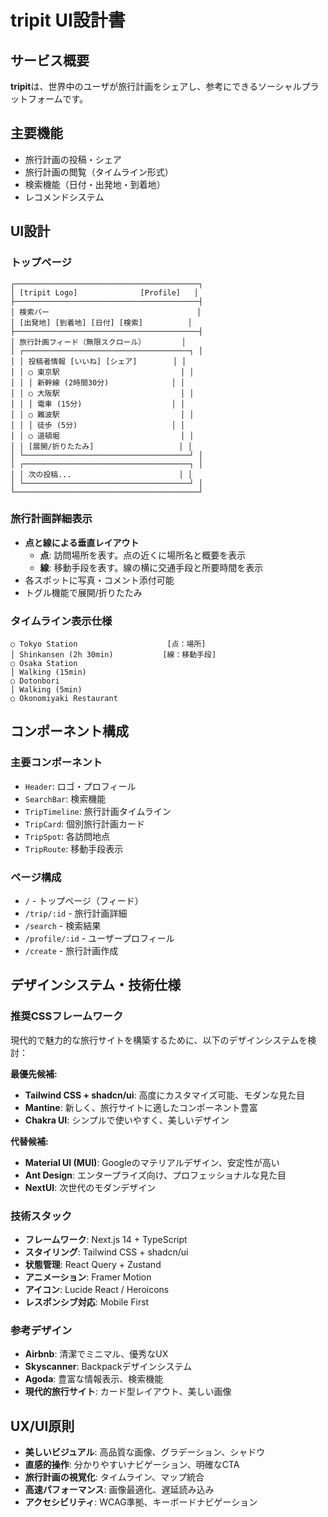 # tripit UI設計書

## サービス概要
**tripit**は、世界中のユーザが旅行計画をシェアし、参考にできるソーシャルプラットフォームです。

## 主要機能
- 旅行計画の投稿・シェア
- 旅行計画の閲覧（タイムライン形式）
- 検索機能（日付・出発地・到着地）
- レコメンドシステム

## UI設計

### トップページ
```
┌─────────────────────────────────────────┐
│ [tripit Logo]              [Profile]   │
├─────────────────────────────────────────┤
│ 検索バー                                 │
│ [出発地] [到着地] [日付] [検索]          │
├─────────────────────────────────────────┤
│ 旅行計画フィード（無限スクロール）        │
│ ┌─────────────────────────────────────┐ │
│ │ 投稿者情報 [いいね] [シェア]        │ │
│ │ ○ 東京駅                           │ │
│ │ │ 新幹線 (2時間30分)              │ │
│ │ ○ 大阪駅                           │ │
│ │ │ 電車 (15分)                    │ │
│ │ ○ 難波駅                           │ │
│ │ │ 徒歩 (5分)                     │ │
│ │ ○ 道頓堀                           │ │
│ │ [展開/折りたたみ]                   │ │
│ └─────────────────────────────────────┘ │
│ ┌─────────────────────────────────────┐ │
│ │ 次の投稿...                        │ │
│ └─────────────────────────────────────┘ │
└─────────────────────────────────────────┘
```

### 旅行計画詳細表示
- **点と線による垂直レイアウト**
  - **点**: 訪問場所を表す。点の近くに場所名と概要を表示
  - **線**: 移動手段を表す。線の横に交通手段と所要時間を表示
- 各スポットに写真・コメント添付可能
- トグル機能で展開/折りたたみ

### タイムライン表示仕様
```
○ Tokyo Station                    [点：場所]
│ Shinkansen (2h 30min)           [線：移動手段]
○ Osaka Station
│ Walking (15min)
○ Dotonbori
│ Walking (5min)  
○ Okonomiyaki Restaurant
```

## コンポーネント構成

### 主要コンポーネント
- `Header`: ロゴ・プロフィール
- `SearchBar`: 検索機能
- `TripTimeline`: 旅行計画タイムライン
- `TripCard`: 個別旅行計画カード
- `TripSpot`: 各訪問地点
- `TripRoute`: 移動手段表示

### ページ構成
- `/` - トップページ（フィード）
- `/trip/:id` - 旅行計画詳細
- `/search` - 検索結果
- `/profile/:id` - ユーザープロフィール
- `/create` - 旅行計画作成

## デザインシステム・技術仕様

### 推奨CSSフレームワーク
現代的で魅力的な旅行サイトを構築するために、以下のデザインシステムを検討：

**最優先候補:**
- **Tailwind CSS + shadcn/ui**: 高度にカスタマイズ可能、モダンな見た目
- **Mantine**: 新しく、旅行サイトに適したコンポーネント豊富
- **Chakra UI**: シンプルで使いやすく、美しいデザイン

**代替候補:**
- **Material UI (MUI)**: Googleのマテリアルデザイン、安定性が高い
- **Ant Design**: エンタープライズ向け、プロフェッショナルな見た目
- **NextUI**: 次世代のモダンデザイン

### 技術スタック
- **フレームワーク**: Next.js 14 + TypeScript
- **スタイリング**: Tailwind CSS + shadcn/ui
- **状態管理**: React Query + Zustand
- **アニメーション**: Framer Motion
- **アイコン**: Lucide React / Heroicons
- **レスポンシブ対応**: Mobile First

### 参考デザイン
- **Airbnb**: 清潔でミニマル、優秀なUX
- **Skyscanner**: Backpackデザインシステム
- **Agoda**: 豊富な情報表示、検索機能
- **現代的旅行サイト**: カード型レイアウト、美しい画像

## UX/UI原則
- **美しいビジュアル**: 高品質な画像、グラデーション、シャドウ
- **直感的操作**: 分かりやすいナビゲーション、明確なCTA
- **旅行計画の視覚化**: タイムライン、マップ統合
- **高速パフォーマンス**: 画像最適化、遅延読み込み
- **アクセシビリティ**: WCAG準拠、キーボードナビゲーション 